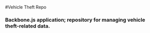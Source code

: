 #Vehicle Theft Repo
### Backbone.js application; repository for managing vehicle theft-related data.
